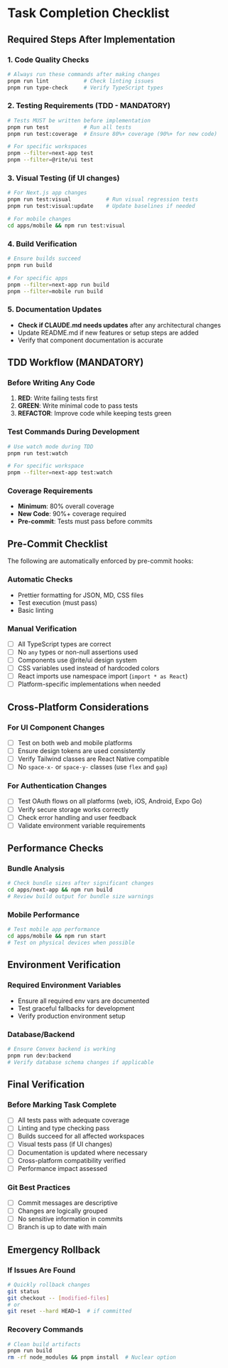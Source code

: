 # Task Completion Checklist

## Required Steps After Implementation

### 1. Code Quality Checks

```bash
# Always run these commands after making changes
pnpm run lint           # Check linting issues
pnpm run type-check     # Verify TypeScript types
```

### 2. Testing Requirements (TDD - MANDATORY)

```bash
# Tests MUST be written before implementation
pnpm run test           # Run all tests
pnpm run test:coverage  # Ensure 80%+ coverage (90%+ for new code)

# For specific workspaces
pnpm --filter=next-app test
pnpm --filter=@rite/ui test
```

### 3. Visual Testing (if UI changes)

```bash
# For Next.js app changes
pnpm run test:visual           # Run visual regression tests
pnpm run test:visual:update    # Update baselines if needed

# For mobile changes
cd apps/mobile && npm run test:visual
```

### 4. Build Verification

```bash
# Ensure builds succeed
pnpm run build

# For specific apps
pnpm --filter=next-app run build
pnpm --filter=mobile run build
```

### 5. Documentation Updates

- **Check if CLAUDE.md needs updates** after any architectural changes
- Update README.md if new features or setup steps are added
- Verify that component documentation is accurate

## TDD Workflow (MANDATORY)

### Before Writing Any Code

1. **RED**: Write failing tests first
2. **GREEN**: Write minimal code to pass tests
3. **REFACTOR**: Improve code while keeping tests green

### Test Commands During Development

```bash
# Use watch mode during TDD
pnpm run test:watch

# For specific workspace
pnpm --filter=next-app test:watch
```

### Coverage Requirements

- **Minimum**: 80% overall coverage
- **New Code**: 90%+ coverage required
- **Pre-commit**: Tests must pass before commits

## Pre-Commit Checklist

The following are automatically enforced by pre-commit hooks:

### Automatic Checks

- Prettier formatting for JSON, MD, CSS files
- Test execution (must pass)
- Basic linting

### Manual Verification

- [ ] All TypeScript types are correct
- [ ] No `any` types or non-null assertions used
- [ ] Components use @rite/ui design system
- [ ] CSS variables used instead of hardcoded colors
- [ ] React imports use namespace import (`import * as React`)
- [ ] Platform-specific implementations when needed

## Cross-Platform Considerations

### For UI Component Changes

- [ ] Test on both web and mobile platforms
- [ ] Ensure design tokens are used consistently
- [ ] Verify Tailwind classes are React Native compatible
- [ ] No `space-x-` or `space-y-` classes (use `flex` and `gap`)

### For Authentication Changes

- [ ] Test OAuth flows on all platforms (web, iOS, Android, Expo Go)
- [ ] Verify secure storage works correctly
- [ ] Check error handling and user feedback
- [ ] Validate environment variable requirements

## Performance Checks

### Bundle Analysis

```bash
# Check bundle sizes after significant changes
cd apps/next-app && npm run build
# Review build output for bundle size warnings
```

### Mobile Performance

```bash
# Test mobile app performance
cd apps/mobile && npm run start
# Test on physical devices when possible
```

## Environment Verification

### Required Environment Variables

- Ensure all required env vars are documented
- Test graceful fallbacks for development
- Verify production environment setup

### Database/Backend

```bash
# Ensure Convex backend is working
pnpm run dev:backend
# Verify database schema changes if applicable
```

## Final Verification

### Before Marking Task Complete

- [ ] All tests pass with adequate coverage
- [ ] Linting and type checking pass
- [ ] Builds succeed for all affected workspaces
- [ ] Visual tests pass (if UI changes)
- [ ] Documentation is updated where necessary
- [ ] Cross-platform compatibility verified
- [ ] Performance impact assessed

### Git Best Practices

- [ ] Commit messages are descriptive
- [ ] Changes are logically grouped
- [ ] No sensitive information in commits
- [ ] Branch is up to date with main

## Emergency Rollback

### If Issues Are Found

```bash
# Quickly rollback changes
git status
git checkout -- [modified-files]
# or
git reset --hard HEAD~1  # if committed
```

### Recovery Commands

```bash
# Clean build artifacts
pnpm run build
rm -rf node_modules && pnpm install  # Nuclear option
```
